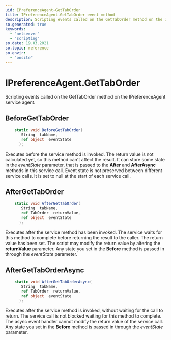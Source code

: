 ```yaml
---
uid: IPreferenceAgent-GetTabOrder
title: IPreferenceAgent.GetTabOrder event method
description: Scripting events called on the GetTabOrder method on the IPreferenceAgent service agent.
so.generated: true
keywords:
  - "netserver"
  - "scripting"
so.date: 19.03.2021
so.topic: reference
so.envir:
  - "onsite"
---
```

# IPreferenceAgent.GetTabOrder

Scripting events called on the <see cref='M:SuperOffice.CRM.Services.IPreferenceAgent.GetTabOrder'>GetTabOrder</see> method on the <see cref='IPreferenceAgent'>IPreferenceAgent</see>  service agent.

## BeforeGetTabOrder
```cs
    static void BeforeGetTabOrder(
       String  tabName,
       ref object  eventState
      );
```
Executes before the service method is invoked.
The return value is not calculated yet, so this method can't affect the result.
It can store some state in the *eventState* parameter, that is passed to the **After** and **AfterAsync** methods in this service call.
Event state is not preserved between different service calls. It is set to null at the start of each service call.
## AfterGetTabOrder
```cs
    static void AfterGetTabOrder(
       String  tabName,
       ref TabOrder  returnValue,
       ref object  eventState
      );
```
Executes after the service method has been invoked. The service waits for this method to complete before returning the result to the caller.
The return value has been set. The script may modify the return value by altering the **returnValue** parameter.
Any state you set in the **Before** method is passed in through the *eventState* parameter.
## AfterGetTabOrderAsync
```cs
    static void AfterGetTabOrderAsync(
       String  tabName,
       ref TabOrder  returnValue,
       ref object  eventState
      );
```
Executes after the service method is invoked, without waiting for the call to return.
The service call is not blocked waiting for this method to complete.
The async event handler cannot modify the return value of the service call.
Any state you set in the **Before** method is passed in through the *eventState* parameter.

